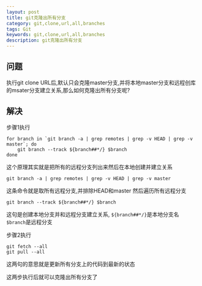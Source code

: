```yaml
---
layout: post
title: git克隆出所有分支
category: git,clone,url,all,branches
tags: Git
keywords: git,clone,url,all,branches
description: git克隆出所有分支
---
```


## 问题

执行git clone URL后,默认只会克隆master分支,并将本地master分支和远程创库的msater分支建立关系,那么如何克隆出所有分支呢?

## 解决

步骤1执行

    for branch in `git branch -a | grep remotes | grep -v HEAD | grep -v master`; do
    	git branch --track ${branch##*/} $branch
    done
    
这个原理其实就是把所有的远程分支列出来然后在本地创建并建立关系

    git branch -a | grep remotes | grep -v HEAD | grep -v master

这条命令就是取所有远程分支,并排除HEAD和master
然后遍历所有远程分支

    git branch --track ${branch##*/} $branch

这句是创建本地分支并和远程分支建立关系,
`${branch##*/}`是本地分支名
`$branch`是远程分支

步骤2执行

    git fetch --all
    git pull --all

这两句的意思就是更新所有分支上的代码到最新的状态

这两步执行后就可以克隆出所有分支了